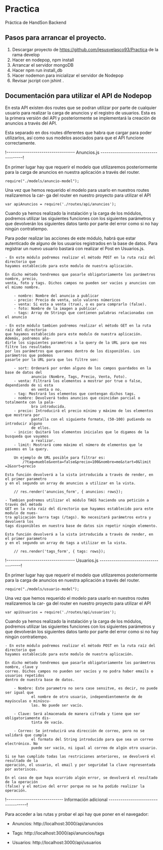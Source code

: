 # Practica
Práctica de HandSon Backend

## Pasos para arrancar el proyecto.

1) Descargar proyecto de https://github.com/jesusvelasco93/Practica de la rama develop
2) Hacer en nodepop, npm install
3) Arrancar el servidor mongoDB
4) Hacer npm run install_db
5) Hacer nodemon para inicializar el servidor de Nodepop
6) Revisar jscript con jshint .

## Documentación para utilizar el API de Nodepop

En esta API existen dos routes que se podran utilizar por parte de cualquier usuario
para realizar la carga de anuncios y el registro de usuarios. Esta es la primera versión
del API y posteriormente se implementará la creación de anuncios a través del API.

Esta separado en dos routes diferentes que habra que cargar para poder utilizarlos, así
como sus modelos asociados para que el API funcione correctamente.


!----------------------------------- Anuncios.js --------------------------------------!

En primer lugar hay que requerir el modelo que utilizaremos posteriormente para la carga
de anuncios en nuestra aplicación a través del router.

    require("./models/anuncio-model");

Una vez que hemos requerido el modelo para usarlo en nuestros routes realizaremos la car-
ga del router en nuestro proyecto para utilizar el API

    var apiAnuncios = require('./routes/api/anuncios');

Cuando ya hemos realizado la instalación y la carga de los módulos, podremos utilizar las
siguientes funciones con los siguientes parámetros y que devolverán los siguientes datos
tanto por parte del error como si no hay ningún contratiempo.

Para poder realizar las acciones de este módulo, habrá que estar autenticado de alguno de
los usuarios registrados en la base de datos. Para registrar un nuevo usuario bastará con
realizar el Post en Usuarios.js.

    - En este módulo podremos realizar el método POST en la ruta raíz del directorio que 
    hayamos establecido para este modulo de nuestra aplicación.

    En dicho método tendremos que pasarle obligatoriamente los parámetros nombre, precio,
    venta, foto y tags. Dichos campos no pueden ser vacíos y anuncios con el mismo nombre.

        - nombre: Nombre del anuncio a publicar 
        - precio: Precio de venta, solo valores númericos
        - venta: Si esta a venta (true), o es para comprarlo (false).
        - foto: Nombre de la imagen a publicar. 
        - tags: Array de Strings que contienen palabras relacionadas con el anuncio

    - En este módulo tambien podremos realizar el método GET en la ruta raíz del directorio 
    que hayamos establecido para este modulo de nuestra aplicación. Además, podremos aña-
    dirle los siguientes parametros a la query de la URL para que nos filtre los resultados
    por los parámetros que queramos dentro de los disponibles. Los parámetros que podemos
    pasarle por la URL para que los filtre son:

        - sort: Ordenará por orden alguno de los campos guardados en la base de datos del
                anuncio (Nombre, Tags, Precio, Venta, Foto).
        - venta: Filtrará los elementos a mostrar por true o false, dependiendo de si esta
                en venta o no.
        - tag: Mostrará los elementos que contengan dichos tags.
        - nombre: Devolverá todos anuncios que coincidan parcial o totalmente con la pala-
                bra introducida.
        - precio: Introducirá el precio mínimo y máximo de los elementos que mostrara por
                pantalla con el siguiente formato, (50-100) pudiendo no introducir alguno
                de ellos.
        - inicio: Quitará los elementos iniciales que le digamos de la busqueda que vayamos
                a realizar.
        - limit: Mostrará como máximo el número de elementos que le pasemos en la query.

        Un ejemplo de URL posible para filtrar es:
            /?tag​=mueble&venta​=false&precio=100&nombre=me&start​=0&limit​=2&sort​=precio 

    Esta función devolverá a la vista introducida a través de render, en el primer parametro
    y en el segundo un array de anuncios a utilizar en la vista.

        // res.render('anuncios_form', { anuncios: rows});

    - Tambien podremos utilizar el módulo TAGS haciendo una petición a través del método
    GET en la ruta raíz del directorio que hayamos establecido para este modulo de nues-
    tra aplicación barra tags (/tags). No necesitará parámetros extra y devolverá los 
    tags disponibles en nuestra base de datos sin repetir ningún elemento.

    Esta función devolverá a la vista introducida a través de render, en el primer parametro
    y en el segundo un array de tags a utilizar en la vista.

        // res.render('tags_form', { tags: rows});



!----------------------------------- Usuarios.js --------------------------------------!

En primer lugar hay que requerir el modelo que utilizaremos posteriormente para la carga
de anuncios en nuestra aplicación a través del router.

    require("./models/usuario-model");

Una vez que hemos requerido el modelo para usarlo en nuestros routes realizaremos la car-
ga del router en nuestro proyecto para utilizar el API

    var apiUsuarios = require('./routes/api/usuarios');

Cuando ya hemos realizado la instalación y la carga de los módulos, podremos utilizar las
siguientes funciones con los siguientes parámetros y que devolverán los siguientes datos
tanto por parte del error como si no hay ningún contratiempo.

    - En este módulo podremos realizar el método POST en la ruta raíz del directorio que 
    hayamos establecido para este modulo de nuestra aplicación.

    En dicho método tendremos que pasarle obligatoriamente los parámetros nombre, clave y
    correo. Dichos campos no pueden ser vacíos y no podra haber emails o usuarios repetidos
    dentro de nuestra base de datos.

        - Nombre: Este parametro no sera case sensitve, es decir, no puede ser igual que
                el nombre de otro usuario, independientemente de de mayúsculas o minúscu-
                las. No puede ser vacío.

        - Clave: Será almacenada de manera cifrada y tiene que ser obligatoriamente dis-
                tinta de vacío.

        - Correo: Se introducirá una dirección de correo, pero no se validará que cumpla
                el formato del String introducido para que sea un correo electrónico. No
                puede ser vacío, ni igual al correo de algún otro usuario.

    Si se han cumplido todas las restriciones anteriores, se devolverá el resultado de la
    operación, el usuario, el email y por seguridad la clave representada por asteriscos.

    En el caso de que haya ocurrido algún error, se devolverá el resultado de la operación
    (false) y el motivo del error porque no se ha podido realizar la operación.


!----------------------------- Información adicional ------------------------------------!

Para acceder a las rutas y probar el api hay que poner en el navegador:

- Anuncios: http://localhost:3000/api/anuncios

- Tags: http://localhost:3000/api/anuncios/tags

- Usuarios: http://localhost:3000/api/usuarios
